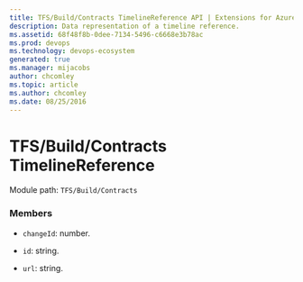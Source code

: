 ```yaml
---
title: TFS/Build/Contracts TimelineReference API | Extensions for Azure DevOps Services
description: Data representation of a timeline reference.
ms.assetid: 68f48f8b-0dee-7134-5496-c6668e3b78ac
ms.prod: devops
ms.technology: devops-ecosystem
generated: true
ms.manager: mijacobs
author: chcomley
ms.topic: article
ms.author: chcomley
ms.date: 08/25/2016
---
```


# TFS/Build/Contracts TimelineReference

Module path: `TFS/Build/Contracts`


### Members

* `changeId`: number. 

* `id`: string. 

* `url`: string. 

